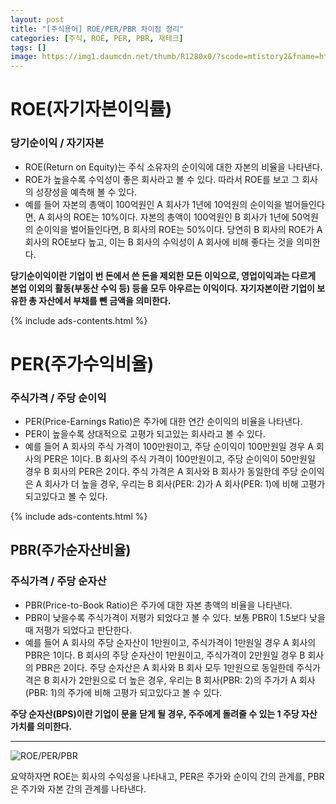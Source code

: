 ```yaml
---
layout: post
title: "[주식용어] ROE/PER/PBR 차이점 정리"
categories: [주식, ROE, PER, PBR, 재테크]
tags: []
image: https://img1.daumcdn.net/thumb/R1280x0/?scode=mtistory2&fname=https%3A%2F%2Fblog.kakaocdn.net%2Fdn%2FBn2hB%2FbtrYaqflkS7%2F2wflEO9o1fkoKyzyI0H4rK%2Fimg.jpg
---
```


# ROE(자기자본이익률)

### 당기순이익 / 자기자본

- ROE(Return on Equity)는 주식 소유자의 순이익에 대한 자본의 비율을 나타낸다.
- ROE가 높을수록 수익성이 좋은 회사라고 볼 수 있다. 따라서 ROE를 보고 그 회사의 성장성을 예측해 볼 수 있다.
- 예를 들어 자본의 총액이 100억원인 A 회사가 1년에 10억원의 순이익을 벌어들인다면, A 회사의 ROE는 10%이다. 자본의 총액이 100억원인 B 회사가 1년에 50억원의 순이익을 벌어들인다면, B 회사의 ROE는 50%이다. 당연히 B 회사의 ROE가 A 회사의 ROE보다 높고, 이는 B 회사의 수익성이 A 회사에 비해 좋다는 것을 의미한다.

__당기순이익이란 기업이 번 돈에서 쓴 돈을 제외한 모든 이익으로, 영업이익과는 다르게 본업 이외의 활동(부동산 수익 등) 등을 모두 아우르는 이익이다.__
__자기자본이란 기업이 보유한 총 자산에서 부채를 뺀 금액을 의미한다.__

{% include ads-contents.html %}

# PER(주가수익비율)

### 주식가격 / 주당 순이익

- PER(Price-Earnings Ratio)은 주가에 대한 연간 순이익의 비율을 나타낸다.
- PER이 높을수록 상대적으로 고평가 되고있는 회사라고 볼 수 있다.
- 예를 들어 A 회사의 주식 가격이 100만원이고, 주당 순이익이 100만원일 경우 A 회사의 PER은 1이다. B 회사의 주식 가격이 100만원이고, 주당 순이익이 50만원일 경우 B 회사의 PER은 2이다. 주식 가격은 A 회사와 B 회사가 동일한데 주당 순이익은 A 회사가 더 높을 경우, 우리는 B 회사(PER: 2)가 A 회사(PER: 1)에 비해 고평가 되고있다고 볼 수 있다.

{% include ads-contents.html %}

## PBR(주가순자산비율)

### 주식가격 / 주당 순자산

- PBR(Price-to-Book Ratio)은 주가에 대한 자본 총액의 비율을 나타낸다.
- PBR이 낮을수록 주식가격이 저평가 되었다고 볼 수 있다. 보통 PBR이 1.5보다 낮을 때 저평가 되었다고 판단한다.
- 예를 들어 A 회사의 주당 순자산이 1만원이고, 주식가격이 1만원일 경우 A 회사의 PBR은 1이다. B 회사의 주당 순자산이 1만원이고, 주식가격이 2만원일 경우 B 회사의 PBR은 2이다. 주당 순자산은 A 회사와 B 회사 모두 1만원으로 동일한데 주식가격은 B 회사가 2만원으로 더 높은 경우, 우리는 B 회사(PBR: 2)의 주가가 A 회사(PBR: 1)의 주가에 비해 고평가 되고있다고 볼 수 있다.

__주당 순자산(BPS)이란 기업이 문을 닫게 될 경우, 주주에게 돌려줄 수 있는 1 주당 자산 가치를 의미한다.__

---

![ROE/PER/PBR](https://img1.daumcdn.net/thumb/R1280x0/?scode=mtistory2&fname=https%3A%2F%2Fblog.kakaocdn.net%2Fdn%2FBn2hB%2FbtrYaqflkS7%2F2wflEO9o1fkoKyzyI0H4rK%2Fimg.jpg)

요약하자면 ROE는 회사의 수익성을 나타내고, PER은 주가와 순이익 간의 관계를, PBR은 주가와 자본 간의 관계를 나타낸다.
